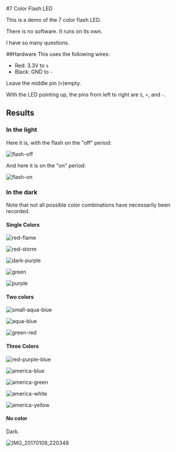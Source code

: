 #7 Color Flash LED

This is a demo of the 7 color flash LED.

There is no software. It runs on its own.

I have so many questions.


##Hardware
This uses the following wires:
- Red: 3.3V to `s`
- Black: GND to `-`

Leave the middle pin (`+`)empty.

With the LED pointing up, the pins from left to right are `S`, `+`, and `-`.



## Results

### In the light

Here it is, with the flash on the "off" period:

![flash-off](pictures/flash-off.jpg)



And here it is on the "on" period:

![flash-on](pictures/flash-on.jpg)



### In the dark

Note that not all possible color combinations have necessarily been recorded.



#### Single Colors

![red-flame](pictures/1color/red-flame.jpg)

![red-storm](pictures/1color/red-storm.jpg)

![dark-purple](pictures/1color/dark-purple.jpg)

![green](pictures/1color/green.jpg)

![purple](pictures/1color/purple.jpg)



#### Two colors

![small-aqua-blue](pictures/2color/small-aqua-blue.jpg)

![aqua-blue](pictures/2color/aqua-blue.jpg)

![green-red](pictures/2color/green-red.jpg)



#### Three Colors

![red-purple-blue](pictures/3color/red-purple-blue.jpg)

![america-blue](pictures/3color/america-blue.jpg)

![america-green](pictures/3color/america-green.jpg)

![america-white](pictures/3color/america-white.jpg)

![america-yellow](pictures/3color/america-yellow.jpg)



#### No color

Dark.

![IMG_20170109_220348](pictures/IMG_20170109_220348.jpg)


